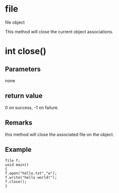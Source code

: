 # file

file object


This method will close the current object associations.

# int close()

## Parameters

none

## return value

0 on success, -1 on failure.

## Remarks

this method will close the associated file on the object.

## Example

```
file f;
void main()
{
f.open("hello.txt","w");
f.write("hello world!");
f.close();
}
```